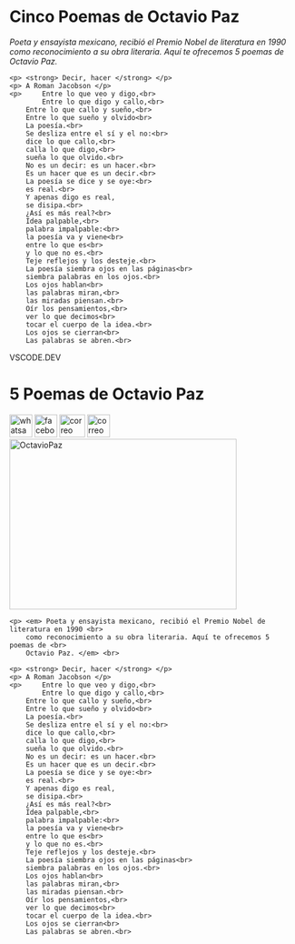 <!DOCTYPE html>
<html>
  <head>
   <title>Poemas de Octavio Paz</title>
  </head>
  
  <body>
	<h1> Cinco Poemas de Octavio Paz </h1>
	<p> <em> Poeta y ensayista mexicano, recibió el Premio Nobel de literatura en 1990 <br>
	    como reconocimiento a su obra literaria. Aquí te ofrecemos 5 poemas de <br>
	    Octavio Paz. </em> <br>

	<p> <strong> Decir, hacer </strong> </p>
	<p> A Roman Jacobson </p>
	<p> 	Entre lo que veo y digo,<br>
	        Entre lo que digo y callo,<br>
		Entre lo que callo y sueño,<br>
		Entre lo que sueño y olvido<br>
		La poesía.<br>
		Se desliza entre el sí y el no:<br>
		dice lo que callo,<br>
		calla lo que digo,<br>
		sueña lo que olvido.<br>
		No es un decir:	es un hacer.<br>
		Es un hacer que es un decir.<br>
		La poesía se dice y se oye:<br>
		es real.<br>
		Y apenas digo es real, 
		se disipa.<br>
		¿Así es más real?<br>
		Idea palpable,<br>
		palabra impalpable:<br>
		la poesía va y viene<br>
		entre lo que es<br>
		y lo que no es.<br>
		Teje reflejos y los desteje.<br>
		La poesía siembra ojos en las páginas<br>
		siembra palabras en los ojos.<br>
		Los ojos hablan<br>
		las palabras miran,<br>
		las miradas piensan.<br>
		Oír los pensamientos,<br>
		ver lo que decimos<br>
		tocar el cuerpo de la idea.<br>
		Los ojos se cierran<br>
		Las palabras se abren.<br>
  </body>
	
</html>


VSCODE.DEV
<!DOCTYPE html>
<html>
  <head>
   <title>Poemas de Octavio Paz</title>
  </head>
  	
  <body>
	<h1> 5 Poemas de Octavio Paz </h1>
    <a href="https://web.whatsapp.com" target="blank"> <img src="whatsapp.jpg" alt="whatsapp" height="40px" width="40px"></a>
    <a href="https://www.facebook.com" target="blank"> <img src="facebook.jpg" alt="facebook" height="40px" width="40px"></a>  
    <a href="https://www.gmail.com" target="blank"> <img src="mail.jpg" alt="correo electrónico" height="40px" width="45px"></a>
    <a href="https://www.twitter.com" target="blank"> <img src="twitter.jpg" alt="correo electrónico" height="40px" width="40px"></a> <br>
    <img src="octavio-paz.jpg"  alt="OctavioPaz" height="300px" width="400px">
		
	<p> <em> Poeta y ensayista mexicano, recibió el Premio Nobel de literatura en 1990 <br>
	    como reconocimiento a su obra literaria. Aquí te ofrecemos 5 poemas de <br>
	    Octavio Paz. </em> <br>

	<p> <strong> Decir, hacer </strong> </p>
	<p> A Roman Jacobson </p>
	<p> 	Entre lo que veo y digo,<br>
	        Entre lo que digo y callo,<br>
		Entre lo que callo y sueño,<br>
		Entre lo que sueño y olvido<br>
		La poesía.<br>
		Se desliza entre el sí y el no:<br>
		dice lo que callo,<br>
		calla lo que digo,<br>
		sueña lo que olvido.<br>
		No es un decir:	es un hacer.<br>
		Es un hacer que es un decir.<br>
		La poesía se dice y se oye:<br>
		es real.<br>
		Y apenas digo es real, 
		se disipa.<br>
		¿Así es más real?<br>
		Idea palpable,<br>
		palabra impalpable:<br>
		la poesía va y viene<br>
		entre lo que es<br>
		y lo que no es.<br>
		Teje reflejos y los desteje.<br>
		La poesía siembra ojos en las páginas<br>
		siembra palabras en los ojos.<br>
		Los ojos hablan<br>
		las palabras miran,<br>
		las miradas piensan.<br>
		Oír los pensamientos,<br>
		ver lo que decimos<br>
		tocar el cuerpo de la idea.<br>
		Los ojos se cierran<br>
		Las palabras se abren.<br>
  </body>
	
</html>

